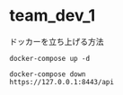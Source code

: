 # team_dev_1


ドッカーを立ち上げる方法
```
docker-compose up -d
```


```
docker-compose down
https://127.0.0.1:8443/api
```